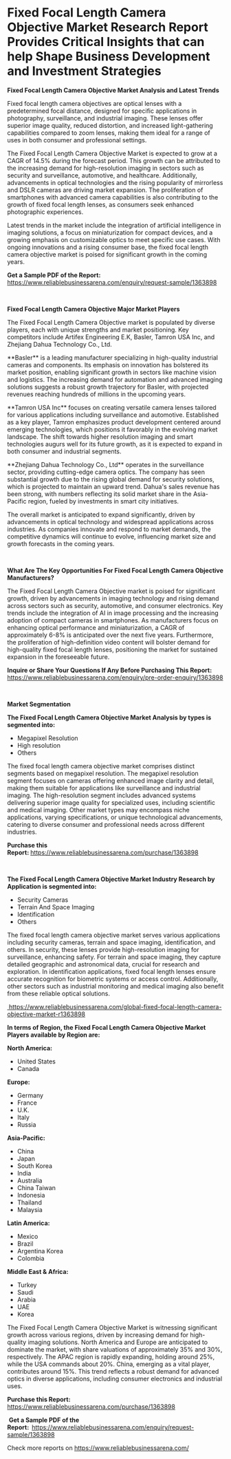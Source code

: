 <p><h1>Fixed Focal Length Camera Objective Market Research Report Provides Critical Insights that can help Shape Business Development and Investment Strategies</h1></p><p><strong>Fixed Focal Length Camera Objective Market Analysis and Latest Trends</strong></p>
<p><p>Fixed focal length camera objectives are optical lenses with a predetermined focal distance, designed for specific applications in photography, surveillance, and industrial imaging. These lenses offer superior image quality, reduced distortion, and increased light-gathering capabilities compared to zoom lenses, making them ideal for a range of uses in both consumer and professional settings.</p><p>The Fixed Focal Length Camera Objective Market is expected to grow at a CAGR of 14.5% during the forecast period. This growth can be attributed to the increasing demand for high-resolution imaging in sectors such as security and surveillance, automotive, and healthcare. Additionally, advancements in optical technologies and the rising popularity of mirrorless and DSLR cameras are driving market expansion. The proliferation of smartphones with advanced camera capabilities is also contributing to the growth of fixed focal length lenses, as consumers seek enhanced photographic experiences. </p><p>Latest trends in the market include the integration of artificial intelligence in imaging solutions, a focus on miniaturization for compact devices, and a growing emphasis on customizable optics to meet specific use cases. With ongoing innovations and a rising consumer base, the fixed focal length camera objective market is poised for significant growth in the coming years.</p></p>
<p><strong>Get a Sample PDF of the Report:&nbsp;</strong> <a href="https://www.reliablebusinessarena.com/enquiry/request-sample/1363898?utm_campaign=2566&utm_medium=2&utm_source=Github&utm_content=ia&utm_term=28022025&utm_id=fixed-focal-length-camera-objective">https://www.reliablebusinessarena.com/enquiry/request-sample/1363898</a></p>
<p>&nbsp;</p>
<p><strong>Fixed Focal Length Camera Objective Major Market Players</strong></p>
<p><p>The Fixed Focal Length Camera Objective market is populated by diverse players, each with unique strengths and market positioning. Key competitors include Artifex Engineering E.K, Basler, Tamron USA Inc, and Zhejiang Dahua Technology Co., Ltd.</p><p>**Basler** is a leading manufacturer specializing in high-quality industrial cameras and components. Its emphasis on innovation has bolstered its market position, enabling significant growth in sectors like machine vision and logistics. The increasing demand for automation and advanced imaging solutions suggests a robust growth trajectory for Basler, with projected revenues reaching hundreds of millions in the upcoming years.</p><p>**Tamron USA Inc** focuses on creating versatile camera lenses tailored for various applications including surveillance and automotive. Established as a key player, Tamron emphasizes product development centered around emerging technologies, which positions it favorably in the evolving market landscape. The shift towards higher resolution imaging and smart technologies augurs well for its future growth, as it is expected to expand in both consumer and industrial segments.</p><p>**Zhejiang Dahua Technology Co., Ltd** operates in the surveillance sector, providing cutting-edge camera optics. The company has seen substantial growth due to the rising global demand for security solutions, which is projected to maintain an upward trend. Dahua's sales revenue has been strong, with numbers reflecting its solid market share in the Asia-Pacific region, fueled by investments in smart city initiatives.</p><p>The overall market is anticipated to expand significantly, driven by advancements in optical technology and widespread applications across industries. As companies innovate and respond to market demands, the competitive dynamics will continue to evolve, influencing market size and growth forecasts in the coming years.</p></p>
<p>&nbsp;</p>
<p><strong>What Are The Key Opportunities For Fixed Focal Length Camera Objective Manufacturers?</strong></p>
<p><p>The Fixed Focal Length Camera Objective market is poised for significant growth, driven by advancements in imaging technology and rising demand across sectors such as security, automotive, and consumer electronics. Key trends include the integration of AI in image processing and the increasing adoption of compact cameras in smartphones. As manufacturers focus on enhancing optical performance and miniaturization, a CAGR of approximately 6-8% is anticipated over the next five years. Furthermore, the proliferation of high-definition video content will bolster demand for high-quality fixed focal length lenses, positioning the market for sustained expansion in the foreseeable future.</p></p>
<p><strong>Inquire or Share Your Questions If Any Before Purchasing This Report:</strong> <a href="https://www.reliablebusinessarena.com/enquiry/pre-order-enquiry/1363898?utm_campaign=2566&utm_medium=2&utm_source=Github&utm_content=ia&utm_term=28022025&utm_id=fixed-focal-length-camera-objective">https://www.reliablebusinessarena.com/enquiry/pre-order-enquiry/1363898</a></p>
<p>&nbsp;</p>
<p><strong>Market Segmentation</strong></p>
<p><strong>The Fixed Focal Length Camera Objective Market Analysis by types is segmented into:</strong></p>
<p><ul><li>Megapixel Resolution</li><li>High resolution</li><li>Others</li></ul></p>
<p><p>The fixed focal length camera objective market comprises distinct segments based on megapixel resolution. The megapixel resolution segment focuses on cameras offering enhanced image clarity and detail, making them suitable for applications like surveillance and industrial imaging. The high-resolution segment includes advanced systems delivering superior image quality for specialized uses, including scientific and medical imaging. Other market types may encompass niche applications, varying specifications, or unique technological advancements, catering to diverse consumer and professional needs across different industries.</p></p>
<p><strong>Purchase this Report:&nbsp;</strong><a href="https://www.reliablebusinessarena.com/purchase/1363898?utm_campaign=2566&utm_medium=2&utm_source=Github&utm_content=ia&utm_term=28022025&utm_id=fixed-focal-length-camera-objective">https://www.reliablebusinessarena.com/purchase/1363898</a></p>
<p>&nbsp;</p>
<p><strong>The Fixed Focal Length Camera Objective Market Industry Research by Application is segmented into:</strong></p>
<p><ul><li>Security Cameras</li><li>Terrain And Space Imaging</li><li>Identification</li><li>Others</li></ul></p>
<p><p>The fixed focal length camera objective market serves various applications including security cameras, terrain and space imaging, identification, and others. In security, these lenses provide high-resolution imaging for surveillance, enhancing safety. For terrain and space imaging, they capture detailed geographic and astronomical data, crucial for research and exploration. In identification applications, fixed focal length lenses ensure accurate recognition for biometric systems or access control. Additionally, other sectors such as industrial monitoring and medical imaging also benefit from these reliable optical solutions.</p></p>
<p><a href="https://www.reliablebusinessarena.com/global-fixed-focal-length-camera-objective-market-r1363898?utm_campaign=2566&utm_medium=2&utm_source=Github&utm_content=ia&utm_term=28022025&utm_id=fixed-focal-length-camera-objective">&nbsp;https://www.reliablebusinessarena.com/global-fixed-focal-length-camera-objective-market-r1363898</a></p>
<p><strong>In terms of Region, the Fixed Focal Length Camera Objective Market Players available by Region are:</strong></p>
<p>
    <p> <strong> North America: </strong>
        <ul>
            <li>United States</li>
            <li>Canada</li>
        </ul>
        </p> 
    <p> <strong> Europe: </strong>
        <ul>
            <li>Germany</li>
            <li>France</li>
            <li>U.K.</li>
            <li>Italy</li>
            <li>Russia</li>
        </ul>
        </p> 
    <p> <strong> Asia-Pacific: </strong>
        <ul>
            <li>China</li>
            <li>Japan</li>
            <li>South Korea</li>
            <li>India</li>
            <li>Australia</li>
            <li>China Taiwan</li>
            <li>Indonesia</li>
            <li>Thailand</li>
            <li>Malaysia</li>
        </ul>
        </p> 
    <p> <strong> Latin America: </strong>
        <ul>
            <li>Mexico</li>
            <li>Brazil</li>
            <li>Argentina Korea</li>
            <li>Colombia</li>
        </ul>
        </p> 
    <p> <strong> Middle East & Africa: </strong>
        <ul>
            <li>Turkey</li>
            <li>Saudi</li>
            <li>Arabia</li>
            <li>UAE</li>
            <li>Korea</li>
        </ul>
    </p>
    </p>
<p><p>The Fixed Focal Length Camera Objective Market is witnessing significant growth across various regions, driven by increasing demand for high-quality imaging solutions. North America and Europe are anticipated to dominate the market, with share valuations of approximately 35% and 30%, respectively. The APAC region is rapidly expanding, holding around 25%, while the USA commands about 20%. China, emerging as a vital player, contributes around 15%. This trend reflects a robust demand for advanced optics in diverse applications, including consumer electronics and industrial uses.</p></p>
<p><strong>Purchase this Report: </strong><a href="https://www.reliablebusinessarena.com/purchase/1363898?utm_campaign=2566&utm_medium=2&utm_source=Github&utm_content=ia&utm_term=28022025&utm_id=fixed-focal-length-camera-objective">https://www.reliablebusinessarena.com/purchase/1363898</a></p>
<p>&nbsp;<strong>Get a Sample PDF of the Report:&nbsp;&nbsp;</strong><a href="https://www.reliablebusinessarena.com/enquiry/request-sample/1363898?utm_campaign=2566&utm_medium=2&utm_source=Github&utm_content=ia&utm_term=28022025&utm_id=fixed-focal-length-camera-objective">https://www.reliablebusinessarena.com/enquiry/request-sample/1363898</a></p>
<p><strong></strong></p>
<p>Check more reports on <a href="https://www.reliablebusinessarena.com/?utm_campaign=2566&utm_medium=2&utm_source=Github&utm_content=ia&utm_term=28022025&utm_id=fixed-focal-length-camera-objective">https://www.reliablebusinessarena.com/</a></p>